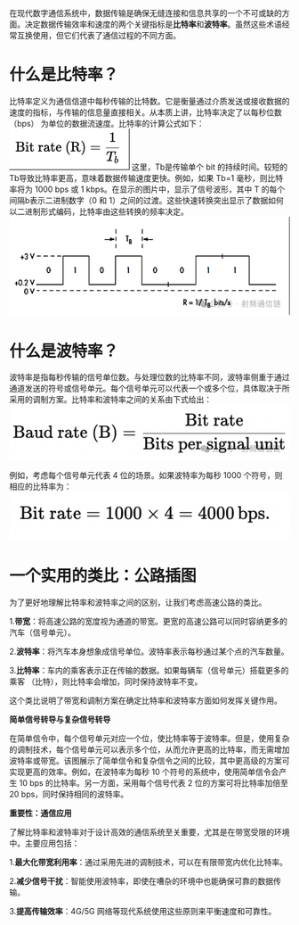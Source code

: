 在现代数字通信系统中，数据传输是确保无缝连接和信息共享的一个不可或缺的方面。决定数据传输效率和速度的两个关键指标是**比特率**和**波特率**。虽然这些术语经常互换使用，但它们代表了通信过程的不同方面。

# **什么是比特率？**

比特率定义为通信信道中每秒传输的比特数。它是衡量通过介质发送或接收数据的速度的指标，与传输的信息量直接相关。从本质上讲，比特率决定了以每秒位数 （bps） 为单位的数据流速度。比特率的计算公式如下：
![](https://raw.githubusercontent.com/LeroyK111/pictureBed/master/20250124214119.png)
这里，Tb是传输单个 bit 的持续时间。较短的 Tb导致比特率更高，意味着数据传输速度更快。例如，如果 Tb=1 毫秒，则比特率将为 1000 bps 或 1 kbps。在显示的图片中，显示了信号波形，其中 T 的每个间隔b表示二进制数字（0 和 1）之间的过渡。这些快速转换突出显示了数据如何以二进制形式编码，比特率由这些转换的频率决定。
![](https://raw.githubusercontent.com/LeroyK111/pictureBed/master/20250124214135.png)

# **什么是波特率？**

波特率是指每秒传输的信号单位数。与处理位数的比特率不同，波特率侧重于通过通道发送的符号或信号单元。每个信号单元可以代表一个或多个位，具体取决于所采用的调制方案。比特率和波特率之间的关系由下式给出：
![](https://raw.githubusercontent.com/LeroyK111/pictureBed/master/20250124214202.png)

例如，考虑每个信号单元代表 4 位的场景。如果波特率为每秒 1000 个符号，则相应的比特率为：
![](https://raw.githubusercontent.com/LeroyK111/pictureBed/master/20250124214216.png)

# **一个实用的类比：公路插图**

为了更好地理解比特率和波特率之间的区别，让我们考虑高速公路的类比。

1.**带宽**：将高速公路的宽度视为通道的带宽。更宽的高速公路可以同时容纳更多的汽车（信号单元）。

2.**波特率**：将汽车本身想象成信号单位。波特率表示每秒通过某个点的汽车数量。

3.**比特率**：车内的乘客表示正在传输的数据。如果每辆车（信号单元）搭载更多的乘客 （比特），则比特率会增加，同时保持波特率不变。

这个类比说明了带宽和调制方案在确定比特率和波特率方面如何发挥关键作用。

**简单信号转导与复杂信号转导**

在简单信令中，每个信号单元对应一个位，使比特率等于波特率。但是，使用复杂的调制技术，每个信号单元可以表示多个位，从而允许更高的比特率，而无需增加波特率或带宽。该图展示了简单信令和复杂信令之间的比较，其中更高级的方案可实现更高的效率。例如，在波特率为每秒 10 个符号的系统中，使用简单信令会产生 10 bps 的比特率。另一方面，采用每个信号代表 2 位的方案可将比特率加倍至 20 bps，同时保持相同的波特率。

**重要性：通信应用**

了解比特率和波特率对于设计高效的通信系统至关重要，尤其是在带宽受限的环境中。主要应用包括：

1.**最大化带宽利用率**：通过采用先进的调制技术，可以在有限带宽内优化比特率。

2.**减少信号干扰**：智能使用波特率，即使在嘈杂的环境中也能确保可靠的数据传输。

3.**提高传输效率**：4G/5G 网络等现代系统使用这些原则来平衡速度和可靠性。


